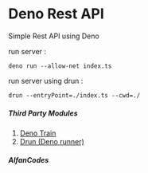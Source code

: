 # Deno Rest API

Simple Rest API using Deno

run server :

```
deno run --allow-net index.ts
```

run server using drun :

```
drun --entryPoint=./index.ts --cwd=./
```

##### Third Party Modules

1. [Deno Train](https://deno.land/x/denotrain)
2. [Drun (Deno runner)](https://deno.land/x/drun)

##### AlfanCodes
